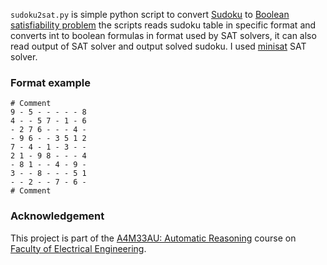 `sudoku2sat.py` is simple python script to convert [Sudoku][sudoku] to [Boolean satisfiability problem][sat] the scripts reads sudoku table in specific format and converts int to boolean formulas in format used by SAT solvers, it can also read output of SAT solver and output solved sudoku. I used [minisat][minisat] SAT solver.

### Format example

    # Comment
    9 - 5 - - - - - 8
    4 - - 5 7 - 1 - 6
    - 2 7 6 - - - 4 -
    - 9 6 - - 3 5 1 2
    7 - 4 - 1 - 3 - -
    2 1 - 9 8 - - - 4
    - 8 1 - - 4 - 9 -
    3 - - 8 - - - 5 1
    - - 2 - - 7 - 6 -
    # Comment

### Acknowledgement
This project is part of the [A4M33AU: Automatic Reasoning][a4m33au] course on [Faculty of Electrical Engineering][fee].

[fee]: http://www.fel.cvut.cz
[a4m33au]: https://cw.felk.cvut.cz/doku.php/courses/a4m33au/
[sat]: http://en.wikipedia.org/wiki/Boolean_satisfiability_problem
[sudoku]: http://en.wikipedia.org/wiki/Sudoku
[minisat]: http://minisat.se/
